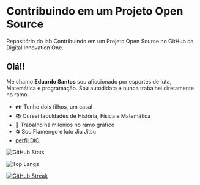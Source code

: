 
# Contribuindo em um Projeto Open Source

Repositório do lab Contribuindo em um Projeto Open Source no GitHub da Digital Innovation One.

## Olá!!

Me chamo **Eduardo Santos** sou aficcionado por esportes de luta, Matemática e programação. Sou autodidata e nunca trabalhei diretamente no ramo.

- :family: Tenho dois filhos, um casal
- :books: Cursei faculdades de História, Física e Matemática
- :necktie: Trabalho há milênios no ramo gráfico
- :soccer: Sou Flamengo e luto Jiu Jitsu
- [perfil DIO](https://www.dio.me/users/eduardobs1804)

![GitHub Stats](https://github-readme-stats.vercel.app/api?username=lobotelho22&theme=transparent&bg_color=000&border_color=30A3DC&show_icons=true&icon_color=30A3DC&title_color=E94D5F&text_color=FFF)

![Top Langs](https://github-readme-stats-git-masterrstaa-rickstaa.vercel.app/api/top-langs/?username=lobotelho22&bg_color=000&border_color=30A3DC&title_color=E94D5F&text_color=FFF)


[![GitHub Streak](https://streak-stats.demolab.com/?user=lobotelho22&theme=bear&background=000&border=30A3DC&dates=FFF)](https://git.io/streak-stats)